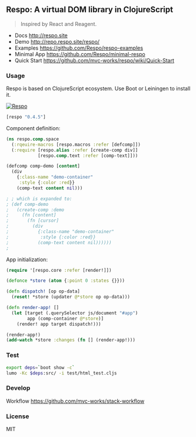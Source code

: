 
Respo: A virtual DOM library in ClojureScript
----

> Inspired by React and Reagent.

* Docs http://respo.site
* Demo http://repo.respo.site/respo/
* Examples https://github.com/Respo/respo-examples
* Minimal App https://github.com/Respo/minimal-respo
* Quick Start https://github.com/mvc-works/respo/wiki/Quick-Start

### Usage

Respo is based on ClojureScript ecosystem. Use Boot or Leiningen to install it.

[![Respo](https://img.shields.io/clojars/v/respo/respo.svg)](https://clojars.org/respo/respo)

```clojure
[respo "0.4.5"]
```

Component definition:

```clojure
(ns respo.comp.space
  (:rqeuire-macros [respo.macros :refer [defcomp]])
  (:require [respo.alias :refer [create-comp div]]
            [respo.comp.text :refer [comp-text]]))

(defcomp comp-demo [content]
  (div
    {:class-name "demo-container"
     :style {:color :red}}
    (comp-text content nil)))

; ; which is expanded to:
; (def comp-demo
;   (create-comp :demo
;     (fn [content]
;       (fn [cursor]
;         (div
;           {:class-name "demo-container"
;            :style {:color :red}}
;           (comp-text content nil))))))
;
```

App initialization:

```clojure
(require '[respo.core :refer [render!]])

(defonce *store (atom {:point 0 :states {}}))

(defn dispatch! [op op-data]
  (reset! *store (updater @*store op op-data)))

(defn render-app! []
  (let [target (.querySelector js/document "#app")
        app (comp-container @*store)]
    (render! app target dispatch!)))

(render-app!)
(add-watch *store :changes (fn [] (render-app!)))
```

### Test

```bash
export deps=`boot show -c`
lumo -Kc $deps:src/ -i test/html_test.cljs
```

### Develop

Workflow https://github.com/mvc-works/stack-workflow

### License

MIT
